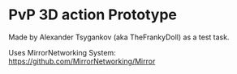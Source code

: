 # PvP 3D action Prototype
 
Made by Alexander Tsygankov (aka TheFrankyDoll) as a test task.

Uses MirrorNetworking System: https://github.com/MirrorNetworking/Mirror